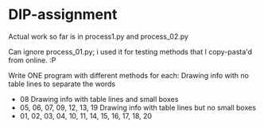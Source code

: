 # DIP-assignment

Actual work so far is in process1.py and process_02.py

Can ignore process_01.py; i used it for testing methods that I copy-pasta'd from online. :P 

Write ONE program  with different methods for each:
Drawing info with no table lines to separate the words
- 08 
Drawing info with table lines and small boxes 
- 05, 06, 07, 09, 12, 13, 19
Drawing info with table lines but no small boxes 
- 01, 02, 03, 04, 10, 11, 14, 15, 16, 17, 18, 20
